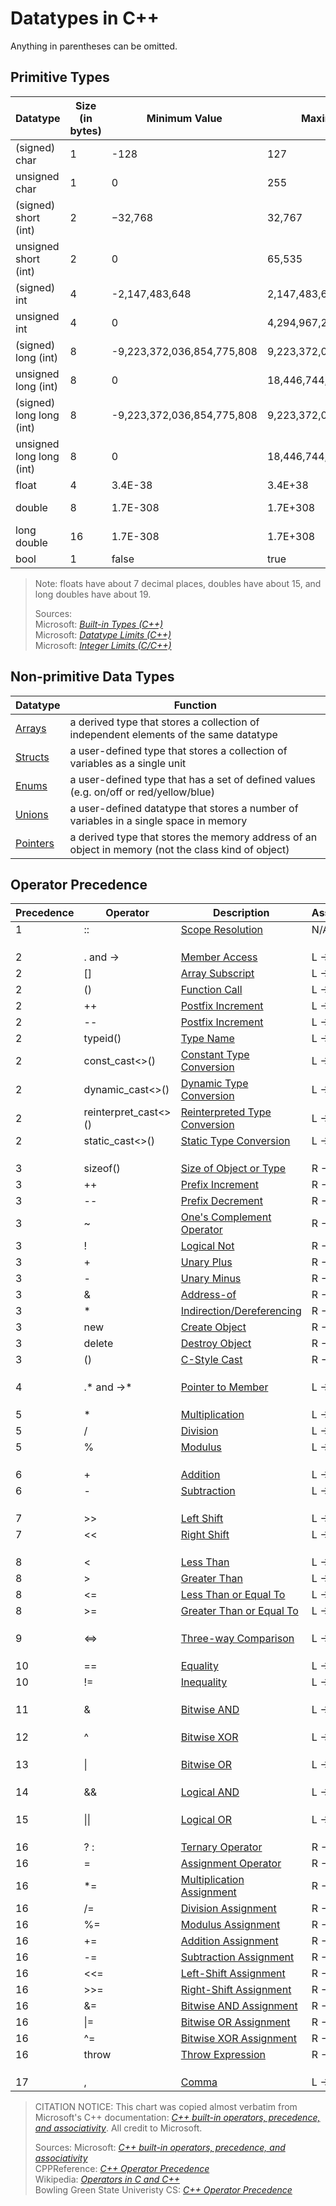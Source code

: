 # Datatypes in C++
Anything in parentheses can be omitted.

## Primitive Types
| Datatype | Size (in bytes) | Minimum Value | Maximum Value | Literal Suffix |
| -------- | --------------- | ------------- | ------------- | -------------- | 
| (signed) char | 1 | -128 | 127 | N/A |  
| unsigned char | 1 | 0 | 255 | N/A |  
| (signed) short (int) | 2 | −32,768 | 32,767 | N/A |  
| unsigned short (int) | 2 | 0 | 65,535 | u/U |  
| (signed) int | 4 | -2,147,483,648 | 2,147,483,647 | N/A (default) |  
| unsigned int | 4 | 0 | 4,294,967,295  | u/U |  
| (signed) long (int) | 8 | -9,223,372,036,854,775,808 | 9,223,372,036,854,775,807 | l/L |  
| unsigned long (int) | 8 | 0 | 18,446,744,073,709,551,615 | ul/UL |
| (signed) long long (int) | 8 | -9,223,372,036,854,775,808 | 9,223,372,036,854,775,807 | ll/LL | 
| unsigned long long (int) | 8 | 0 | 18,446,744,073,709,551,615 | %ull/ULL |  
| float | 4 | 3.4E-38 | 3.4E+38 | f |
| double | 8 | 1.7E-308 | 1.7E+308 | N/A (default) |
| long double | 16 | 1.7E-308 | 1.7E+308 | L |
| bool | 1 | false | true | N/A |
> Note: floats have about 7 decimal places, doubles have about 15, and long doubles have about 19. <br />
> 
> Sources: <br />
> Microsoft: [_Built-in Types (C++)_](https://docs.microsoft.com/en-us/cpp/cpp/fundamental-types-cpp?view=msvc-160) <br />
> Microsoft: [_Datatype Limits (C++)_](https://docs.microsoft.com/en-us/cpp/cpp/data-type-ranges?view=msvc-160) <br />
> Microsoft: [_Integer Limits (C/C++)_](https://docs.microsoft.com/en-us/cpp/c-language/cpp-integer-limits?view=msvc-160) <br />

## Non-primitive Data Types
| Datatype | Function |
| -------- | -------- |
| [Arrays](https://github.com/EthanC2/Notes-and-Writeups/blob/main/C%2B%2B/Data%20and%20Data%20Types/Arrays.md) | a derived type that stores a collection of independent elements of the same datatype |
| [Structs](https://github.com/EthanC2/Notes-and-Writeups/blob/main/C++/Data%20and%20Data%20Types/Structures.md) | a user-defined type that stores a collection of variables as a single unit |
| [Enums](https://github.com/EthanC2/Notes-and-Writeups/blob/main/C%2B%2B/Data%20and%20Data%20Types/Enumerations.md) | a user-defined type that has a set of defined values (e.g. on/off or red/yellow/blue) |
| [Unions](https://github.com/EthanC2/Notes-and-Writeups/blob/main/C%2B%2B/Data%20and%20Data%20Types/Unions.md) | a user-defined datatype that stores a number of variables in a single space in memory |
| [Pointers](https://github.com/EthanC2/Notes-and-Writeups/blob/main/C%2B%2B/Data%20and%20Data%20Types/Pointers.md) | a derived type that stores the memory address of an object in memory (not the class kind of object) |

## Operator Precedence
| Precedence	| Operator | Description | Associativity |
| ----------- | -------- | ----------- | ------------- |
| 1 | :: | [Scope Resolution](https://docs.microsoft.com/en-us/cpp/cpp/scope-resolution-operator?view=msvc-160) | N/A |
|  |  |  |  |
|  |  |  |  |
|  |  |  |  |
| 2 | . and -> | [Member Access](https://docs.microsoft.com/en-us/cpp/cpp/member-access-operators-dot-and?view=msvc-160) | L -> R |
| 2 | \[\] | [Array Subscript](https://docs.microsoft.com/en-us/cpp/cpp/subscript-operator?view=msvc-160) | L -> R |
| 2 | () | [Function Call](https://docs.microsoft.com/en-us/cpp/cpp/function-call-operator-parens?view=msvc-160) | L -> R |
| 2 | ++ | [Postfix Increment](https://docs.microsoft.com/en-us/cpp/cpp/postfix-increment-and-decrement-operators-increment-and-decrement?view=msvc-160) | L -> R |
| 2 | -- | [Postfix Increment](https://docs.microsoft.com/en-us/cpp/cpp/postfix-increment-and-decrement-operators-increment-and-decrement?view=msvc-160) | L -> R |
| 2 | typeid() | [Type Name](https://docs.microsoft.com/en-us/cpp/cpp/typeid-operator?view=msvc-160) | L -> R |
| 2 | const_cast\<\>() | [Constant Type Conversion](https://docs.microsoft.com/en-us/cpp/cpp/const-cast-operator?view=msvc-160) | L -> R |
| 2 | dynamic_cast\<\>() | [Dynamic Type Conversion](https://docs.microsoft.com/en-us/cpp/cpp/dynamic-cast-operator?view=msvc-160) | L -> R |
| 2 | reinterpret_cast\<\>() | [Reinterpreted Type Conversion](https://docs.microsoft.com/en-us/cpp/cpp/reinterpret-cast-operator?view=msvc-160) | L -> R |
| 2 | static_cast\<\>() | [Static Type Conversion](https://docs.microsoft.com/en-us/cpp/cpp/static-cast-operator?view=msvc-160) | L -> R |
|  |  |  |  |
|  |  |  |  |
|  |  |  |  |
| 3 | sizeof() | [Size of Object or Type](https://docs.microsoft.com/en-us/cpp/cpp/sizeof-operator?view=msvc-160) | R -> L |
| 3 | ++ | [Prefix Increment](https://docs.microsoft.com/en-us/cpp/cpp/prefix-increment-and-decrement-operators-increment-and-decrement?view=msvc-160) | R -> L |
| 3 | -- | [Prefix Decrement](https://docs.microsoft.com/en-us/cpp/cpp/prefix-increment-and-decrement-operators-increment-and-decrement?view=msvc-160) | R -> L |
| 3 | ~ | [One's Complement Operator](https://docs.microsoft.com/en-us/cpp/cpp/one-s-complement-operator-tilde?view=msvc-160) | R -> L |
| 3 | ! | [Logical Not](https://docs.microsoft.com/en-us/cpp/cpp/logical-negation-operator-exclpt?view=msvc-160) | R -> L |
| 3 | + | [Unary Plus](https://docs.microsoft.com/en-us/cpp/cpp/unary-plus-and-negation-operators-plus-and?view=msvc-160) | R -> L |
| 3 | - | [Unary Minus](https://docs.microsoft.com/en-us/cpp/cpp/unary-plus-and-negation-operators-plus-and?view=msvc-160) | R -> L |
| 3 | & | [Address-of](https://docs.microsoft.com/en-us/cpp/cpp/address-of-operator-amp?view=msvc-160) | R -> L |
| 3 | * | [Indirection/Dereferencing](https://docs.microsoft.com/en-us/cpp/cpp/indirection-operator-star?view=msvc-160) | R -> L |
| 3 | new | [Create Object](https://docs.microsoft.com/en-us/cpp/cpp/new-operator-cpp?view=msvc-160) | R -> L |
| 3 | delete | [Destroy Object](https://docs.microsoft.com/en-us/cpp/cpp/delete-operator-cpp?view=msvc-160) | R -> L |
| 3 | () | [C-Style Cast](https://en.wikipedia.org/wiki/Operators_in_C_and_C%2B%2B) | R -> L |
|  |  |  |  |
|  |  |  |  |
|  |  |  |  |
| 4 | .* and ->* | [Pointer to Member](https://docs.microsoft.com/en-us/cpp/cpp/pointer-to-member-operators-dot-star-and-star?view=msvc-160) | L -> R |
|  |  |  |  |
|  |  |  |  |
|  |  |  |  |
| 5 | \* | [Multiplication](https://docs.microsoft.com/en-us/cpp/cpp/multiplicative-operators-and-the-modulus-operator?view=msvc-160) | L -> R |
| 5 | / | [Division](https://docs.microsoft.com/en-us/cpp/cpp/multiplicative-operators-and-the-modulus-operator?view=msvc-160) | L -> R |
| 5 | % | [Modulus](https://docs.microsoft.com/en-us/cpp/cpp/multiplicative-operators-and-the-modulus-operator?view=msvc-160) | L -> R |
|  |  |  |  |
|  |  |  |  |
|  |  |  |  |
| 6 | + | [Addition](https://docs.microsoft.com/en-us/cpp/cpp/additive-operators-plus-and?view=msvc-160) | L -> R |
| 6 | - | [Subtraction](https://docs.microsoft.com/en-us/cpp/cpp/additive-operators-plus-and?view=msvc-160) | L -> R |
|  |  |  |  |
|  |  |  |  |
|  |  |  |  |
| 7 | >> | [Left Shift](https://docs.microsoft.com/en-us/cpp/cpp/left-shift-and-right-shift-operators-input-and-output?view=msvc-160) | L -> R |
| 7 | << | [Right Shift](https://docs.microsoft.com/en-us/cpp/cpp/left-shift-and-right-shift-operators-input-and-output?view=msvc-160) | L -> R |
|  |  |  |  |
|  |  |  |  |
|  |  |  |  |
| 8 | < | [Less Than](https://docs.microsoft.com/en-us/cpp/cpp/relational-operators-equal-and-equal?view=msvc-160) | L -> R |
| 8 | > | [Greater Than](https://docs.microsoft.com/en-us/cpp/cpp/relational-operators-equal-and-equal?view=msvc-160) | L -> R |
| 8 | <= | [Less Than or Equal To](https://docs.microsoft.com/en-us/cpp/cpp/relational-operators-equal-and-equal?view=msvc-160) | L -> R |
| 8 | >= | [Greater Than or Equal To](https://docs.microsoft.com/en-us/cpp/cpp/relational-operators-equal-and-equal?view=msvc-160) | L -> R |
|  |  |  |  |
|  |  |  |  |
|  |  |  |  |
| 9 | <=> | [Three-way Comparison](https://www.modernescpp.com/index.php/c-20-the-three-way-comparison-operator) | L -> R |
|  |  |  |  |
|  |  |  |  |
|  |  |  |  |
| 10 | == | [Equality](https://docs.microsoft.com/en-us/cpp/cpp/equality-operators-equal-equal-and-exclpt-equal?view=msvc-160) | L -> R |
| 10 | != | [Inequality](https://docs.microsoft.com/en-us/cpp/cpp/equality-operators-equal-equal-and-exclpt-equal?view=msvc-160) | L -> R |
|  |  |  |  |
|  |  |  |  |
|  |  |  |  |
| 11 | & | [Bitwise AND](https://docs.microsoft.com/en-us/cpp/cpp/bitwise-and-operator-amp?view=msvc-160) | L -> R |
|  |  |  |  |
|  |  |  |  |
|  |  |  |  |
| 12 | ^ | [Bitwise XOR](https://docs.microsoft.com/en-us/cpp/cpp/bitwise-exclusive-or-operator-hat?view=msvc-160) | L -> R |
|  |  |  |  |
|  |  |  |  |
|  |  |  |  |
| 13 | \| | [Bitwise OR](https://docs.microsoft.com/en-us/cpp/cpp/bitwise-inclusive-or-operator-pipe?view=msvc-160) | L -> R |
|  |  |  |  |
|  |  |  |  |
|  |  |  |  |
| 14 | && | [Logical AND](https://docs.microsoft.com/en-us/cpp/cpp/logical-and-operator-amp-amp?view=msvc-160) | L -> R |
|  |  |  |  |
|  |  |  |  |
|  |  |  |  |
| 15 | \|\| | [Logical OR](https://docs.microsoft.com/en-us/cpp/cpp/logical-or-operator-pipe-pipe?view=msvc-160) | L -> R |
|  |  |  |  |
|  |  |  |  |
|  |  |  |  |
| 16 | ? : | [Ternary Operator](https://docs.microsoft.com/en-us/cpp/cpp/conditional-operator-q?view=msvc-160) | R -> L |
| 16 | = | [Assignment Operator](https://docs.microsoft.com/en-us/cpp/cpp/assignment-operators?view=msvc-160) | R -> L |
| 16 | \*= | [Multiplication Assignment](https://docs.microsoft.com/en-us/cpp/cpp/assignment-operators?view=msvc-160) | R -> L |
| 16 | /= | [Division Assignment](https://docs.microsoft.com/en-us/cpp/cpp/assignment-operators?view=msvc-160) | R -> L |
| 16 | %= | [Modulus Assignment](https://docs.microsoft.com/en-us/cpp/cpp/assignment-operators?view=msvc-160) | R -> L |
| 16 | += | [Addition Assignment](https://docs.microsoft.com/en-us/cpp/cpp/assignment-operators?view=msvc-160) | R -> L |
| 16 | -= | [Subtraction Assignment](https://docs.microsoft.com/en-us/cpp/cpp/assignment-operators?view=msvc-160) | R -> L |
| 16 | <<= | [Left-Shift Assignment](https://docs.microsoft.com/en-us/cpp/cpp/assignment-operators?view=msvc-160) | R -> L |
| 16 | >>= | [Right-Shift Assignment](https://docs.microsoft.com/en-us/cpp/cpp/assignment-operators?view=msvc-160) | R -> L |
| 16 | &= | [Bitwise AND Assignment](https://docs.microsoft.com/en-us/cpp/cpp/assignment-operators?view=msvc-160) | R -> L |
| 16 | \|= | [Bitwise OR Assignment](https://docs.microsoft.com/en-us/cpp/cpp/assignment-operators?view=msvc-160) | R -> L |
| 16 | ^= | [Bitwise XOR Assignment](https://docs.microsoft.com/en-us/cpp/cpp/assignment-operators?view=msvc-160) | R -> L |
| 16 | throw | [Throw Expression](https://docs.microsoft.com/en-us/cpp/cpp/try-throw-and-catch-statements-cpp?view=msvc-160) | R -> L |
|  |  |  |  |
|  |  |  |  |
|  |  |  |  |
| 17 | , | [Comma](https://docs.microsoft.com/en-us/cpp/cpp/comma-operator?view=msvc-160) | L -> R |
> CITATION NOTICE: This chart was copied almost verbatim from Microsoft's C++ documentation: [_C++ built-in operators, precedence, and associativity_](https://docs.microsoft.com/en-us/cpp/cpp/cpp-built-in-operators-precedence-and-associativity?view=msvc-160). All credit to Microsoft. <br />
>
> Sources:
> Microsoft: [_C++ built-in operators, precedence, and associativity_](https://docs.microsoft.com/en-us/cpp/cpp/cpp-built-in-operators-precedence-and-associativity?view=msvc-160) <br />
> CPPReference: [_C++ Operator Precedence_](https://en.cppreference.com/w/cpp/language/operator_precedence) <br />
> Wikipedia: [_Operators in C and C++_](https://en.wikipedia.org/wiki/Operators_in_C_and_C%2B%2B) <br />
> Bowling Green State Univeristy CS: [_C++ Operator Precedence_](https://www.bgsu.edu/arts-and-sciences/computer-science/cs-documentation/c-plus-plus-operator-precedence.html) <br />
